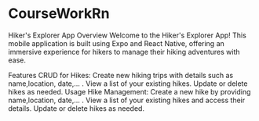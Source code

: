 # CourseWorkRn
Hiker's Explorer App
Overview
Welcome to the Hiker's Explorer App! This mobile application is built using Expo and React Native, offering an immersive experience for hikers to manage their hiking adventures with ease.

Features
CRUD for Hikes:
Create new hiking trips with details such as name,location, date,... .
View a list of your existing hikes.
Update or delete hikes as needed.
Usage
Hike Management:
Create a new hike by providing name,location, date,... .
View a list of your existing hikes and access their details.
Update or delete hikes as needed.
